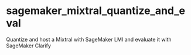 # sagemaker_mixtral_quantize_and_eval
Quantize and host a Mixtral with SageMaker LMI and evaluate it with SageMaker Clarify
